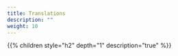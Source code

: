 ```yaml
---
title: Translations
description: ""
weight: 10
---
```


{{% children style="h2" depth="1" description="true" %}}
